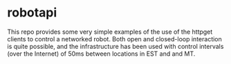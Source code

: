 # robotapi

This repo provides some very simple examples of the use of the httpget clients to control a networked robot.
Both open and closed-loop interaction is quite possible, and the infrastructure has been used with control intervals 
(over the Internet) of 50ms between locations in EST and and MT. 
